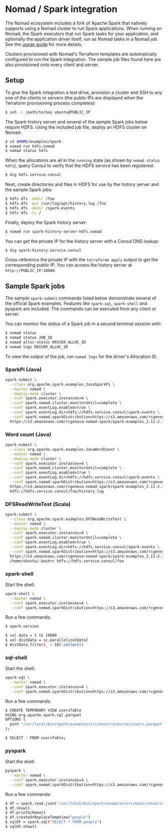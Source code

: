 # Nomad / Spark integration

The Nomad ecosystem includes a fork of Apache Spark that natively supports using 
a Nomad cluster to run Spark applications. When running on Nomad, the Spark 
executors that run Spark tasks for your application, and optionally the 
application driver itself, run as Nomad tasks in a Nomad job. See the 
[usage guide](./RunningSparkOnNomad.pdf) for more details.

Clusters provisioned with Nomad's Terraform templates are automatically 
configured to run the Spark integration. The sample job files found here are 
also provisioned onto every client and server.

## Setup

To give the Spark integration a test drive, provision a cluster and SSH to any 
one of the clients or servers (the public IPs are displayed when the Terraform 
provisioning process completes):

```bash
$ ssh -i /path/to/key ubuntu@PUBLIC_IP
```

The Spark history server and several of the sample Spark jobs below require 
HDFS. Using the included job file, deploy an HDFS cluster on Nomad: 

```bash
$ cd $HOME/examples/spark
$ nomad run hdfs.nomad
$ nomad status hdfs
```

When the allocations are all in the `running` state (as shown by `nomad status 
hdfs`), query Consul to verify that the HDFS service has been registered:

```bash
$ dig hdfs.service.consul
```

Next, create directories and files in HDFS for use by the history server and the 
sample Spark jobs:

```bash
$ hdfs dfs -mkdir /foo
$ hdfs dfs -put /var/log/apt/history.log /foo
$ hdfs dfs -mkdir /spark-events
$ hdfs dfs -ls /
```

Finally, deploy the Spark history server:

```bash
$ nomad run spark-history-server-hdfs.nomad
```

You can get the private IP for the history server with a Consul DNS lookup:

```bash
$ dig spark-history.service.consul
```

Cross-reference the private IP with the `terraforom apply` output to get the 
corresponding public IP. You can access the history server at 
`http://PUBLIC_IP:18080`.

## Sample Spark jobs

The sample `spark-submit` commands listed below demonstrate several of the 
official Spark examples. Features like `spark-sql`, `spark-shell` and pyspark 
are included. The commands can be executed from any client or server.

You can monitor the status of a Spark job in a second terminal session with:

```bash
$ nomad status
$ nomad status JOB_ID
$ nomad alloc-status DRIVER_ALLOC_ID
$ nomad logs DRIVER_ALLOC_ID
```

To view the output of the job, run `nomad logs` for the driver's Allocation ID.

### SparkPi (Java)

```bash
spark-submit \
  --class org.apache.spark.examples.JavaSparkPi \
  --master nomad \
  --deploy-mode cluster \
  --conf spark.executor.instances=4 \
  --conf spark.nomad.cluster.monitorUntil=complete \
  --conf spark.eventLog.enabled=true \
  --conf spark.eventLog.dir=hdfs://hdfs.service.consul/spark-events \
  --conf spark.nomad.sparkDistribution=https://s3.amazonaws.com/rcgenova-nomad-spark/spark-2.1.0-bin-nomad-preview-6.tgz \
  https://s3.amazonaws.com/rcgenova-nomad-spark/spark-examples_2.11-2.1.0-SNAPSHOT.jar 100
```

### Word count (Java)

```bash
spark-submit \
  --class org.apache.spark.examples.JavaWordCount \
  --master nomad \
  --deploy-mode cluster \
  --conf spark.executor.instances=4 \
  --conf spark.nomad.cluster.monitorUntil=complete \
  --conf spark.eventLog.enabled=true \
  --conf spark.eventLog.dir=hdfs://hdfs.service.consul/spark-events \
  --conf spark.nomad.sparkDistribution=https://s3.amazonaws.com/rcgenova-nomad-spark/spark-2.1.0-bin-nomad-preview-6.tgz \
  https://s3.amazonaws.com/rcgenova-nomad-spark/spark-examples_2.11-2.1.0-SNAPSHOT.jar \
  hdfs://hdfs.service.consul/foo/history.log
```

### DFSReadWriteTest (Scala)

```bash
spark-submit \
  --class org.apache.spark.examples.DFSReadWriteTest \
  --master nomad \
  --deploy-mode cluster \
  --conf spark.executor.instances=4 \
  --conf spark.nomad.cluster.monitorUntil=complete \
  --conf spark.eventLog.enabled=true \
  --conf spark.eventLog.dir=hdfs://hdfs.service.consul/spark-events \
  --conf spark.nomad.sparkDistribution=https://s3.amazonaws.com/rcgenova-nomad-spark/spark-2.1.0-bin-nomad-preview-6.tgz \
  https://s3.amazonaws.com/rcgenova-nomad-spark/spark-examples_2.11-2.1.0-SNAPSHOT.jar \
  /home/ubuntu/.bashrc hdfs://hdfs.service.consul/foo
```

### spark-shell

Start the shell:

```bash
spark-shell \
  --master nomad \
  --conf spark.executor.instances=4 \
  --conf spark.nomad.sparkDistribution=https://s3.amazonaws.com/rcgenova-nomad-spark/spark-2.1.0-bin-nomad-preview-6.tgz
```

Run a few commands:

```bash
$ spark.version

$ val data = 1 to 10000
$ val distData = sc.parallelize(data)
$ distData.filter(_ < 10).collect()
```

### sql-shell

Start the shell:

```bash
spark-sql \
  --master nomad \
  --conf spark.executor.instances=4 \
  --conf spark.nomad.sparkDistribution=https://s3.amazonaws.com/rcgenova-nomad-spark/spark-2.1.0-bin-nomad-preview-6.tgz jars/spark-sql_2.11-2.1.0-SNAPSHOT.jar
```

Run a few commands:

```bash
$ CREATE TEMPORARY VIEW usersTable
USING org.apache.spark.sql.parquet
OPTIONS (
  path "/usr/local/bin/spark/examples/src/main/resources/users.parquet"
);

$ SELECT * FROM usersTable;
```

### pyspark

Start the shell:

```bash
pyspark \
  --master nomad \
  --conf spark.executor.instances=4 \
  --conf spark.nomad.sparkDistribution=https://s3.amazonaws.com/rcgenova-nomad-spark/spark-2.1.0-bin-nomad-preview-6.tgz
```

Run a few commands:

```bash
$ df = spark.read.json("/usr/local/bin/spark/examples/src/main/resources/people.json")
$ df.show()
$ df.printSchema()
$ df.createOrReplaceTempView("people")
$ sqlDF = spark.sql("SELECT * FROM people")
$ sqlDF.show()
```





